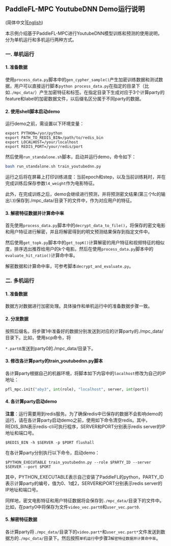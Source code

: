 ## PaddleFL-MPC YoutubeDNN Demo运行说明

(简体中文|[English](./README.md))

本示例介绍基于PaddleFL-MPC进行YoutubeDNN模型训练和预测的使用说明，分为单机运行和多机运行两种方式。

### 一. 单机运行

#### 1. 准备数据

使用`process_data.py`脚本中的`gen_cypher_sample()`产生加密训练数据和测试数据，用户可以直接运行脚本`python process_data.py`在指定的目录下（比如`./mpc_data/`）产生加密特征和标签。在指定目录下生成对应于3个计算party的feature和label的加密数据文件，以后缀名区分属于不同party的数据。

#### 2. 使用shell脚本启动demo

运行demo之前，需设置以下环境变量：

```
export PYTHON=/yor/python
export PATH_TO_REDIS_BIN=/path/to/redis_bin
export LOCALHOST=/your/localhost
export REDIS_PORT=/your/redis/port
```

然后使用`run_standalone.sh`脚本，启动并运行demo，命令如下：

```bash 
bash run_standalone.sh train_youtubednn.py
```

运行之后将在屏幕上打印训练进度：当前epoch和step，以及当前训练耗时，并在完成训练后保存参数`l4_weight`作为电影特征。

此外，在完成训练之后，demo会继续进行预测，并将预测密文结果(第三个fc的输出`l3`)保存到./mpc_data/目录下的文件中，作为对应用户的特征。

#### 3. 解密特征数据并计算命中率

首先使用`process_data.py`脚本中的`decrypt_data_to_file()`，将保存的密文电影和用户特征进行解密，并且将解密得到的明文预测结果保存到指定文件中。

然后使用`get_topk.py`脚本中的`get_topK()`计算解密的用户特征和视频特征的相似度，排序选出推荐给用户的k个电影。然后在使用`process_data.py`脚本中的`evaluate_hit_ratio()`计算命中率。

解密数据和计算命中率，可参考脚本`decrypt_and_evaluate.py`。


### 二. 多机运行

#### 1. 准备数据

数据方对数据进行加密处理。具体操作和单机运行中的准备数据步骤一致。

#### 2. 分发数据

按照后缀名，将步骤1中准备好的数据分别发送到对应的计算party的./mpc_data/目录下。比如，使用scp命令，将

`*.part0`发送到party0的./mpc_data/目录下。

#### 3. 修改各计算party的train_youtubednn.py脚本

各计算party根据自己的机器环境，将脚本如下内容中的`localhost`修改为自己的IP地址：

```python
pfl_mpc.init("aby3", int(role), "localhost", server, int(port))
```

#### 4. 各计算party启动demo

**注意**：运行需要用到redis服务。为了确保redis中已保存的数据不会影响demo的运行，请在各计算party启动demo之前，使用如下命令清空redis。其中，REDIS_BIN表示redis-cli可执行程序，SERVER和PORT分别表示redis server的IP地址和端口号。

```
$REDIS_BIN -h $SERVER -p $PORT flushall
```

在各计算party分别执行以下命令，启动demo：

```
$PYTHON_EXECUTABLE train_youtubednn.py --role $PARTY_ID --server $SERVER --port $PORT
```

其中，PYTHON_EXECUTABLE表示自己安装了PaddleFL的python，PARTY_ID表示计算party的编号，值为0、1或2，SERVER和PORT分别表示redis server的IP地址和端口号。

同样地，密文电影特征和用户特征数据将会保存到`./mpc_data/`目录下的文件中。比如，在party0中将保存为文件`video_vec.part0`和`user_vec.part0`.

#### 5. 解密特征数据

各计算party将`./mpc_data/`目录下的`video.part*`和`user_vec.part*`文件发送到数据方的`./mpc_data/`目录下。然后按照`单机运行`中步骤3`解密特征数据并计算命中率`。
